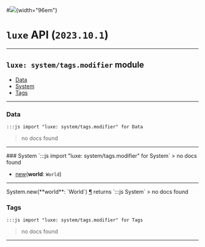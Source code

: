 #![](../../../../../../images/luxe-dark.svg){width="96em"}

# `luxe` API (`2023.10.1`)  


---

## `luxe: system/tags.modifier` module

- [Data](#data)   
- [System](#system)   
- [Tags](#tags)   

---

### Data
`:::js import "luxe: system/tags.modifier" for Data`
> no docs found


<hr/>
### System
`:::js import "luxe: system/tags.modifier" for System`
> no docs found

- [new](#System.new)(**world**: `World`)

<hr/>
<endpoint module="luxe: system/tags.modifier" class="System" signature="new(world : World)"></endpoint>
<signature id="System.new">System.new(**world**: `World`)
<a class="headerlink" href="#System.new" title="Permanent link">¶</a></signature>
<span class='api_ret'>returns</span> `:::js System`
> no docs found   

### Tags
`:::js import "luxe: system/tags.modifier" for Tags`
> no docs found


<hr/>
